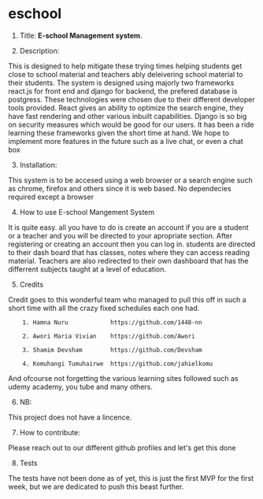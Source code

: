 # eschool

1. Title: 
**E-school Management system**.

2. Description:

 This is designed to help mitigate these trying times helping students get close to school material and teachers ably deleivering  school material to their students.
 The system is designed using majorly two frameworks react.js for front end and django for backend, the prefered database is postgress. These technologies were chosen due to their different developer tools provided. React gives an ability to optimize the search engine, they have fast rendering and other various inbuilt capabilities. Django is so big on security measures which would be good for our users. It has been a ride learning these frameworks given the short time at hand. We hope to implement  more features in the future such as a live chat, or even a chat box 
 
 3. Installation:
 
  This system is to be accesed using a web browser or a search engine such as chrome, firefox and others since it is web based. No dependecies required except a browser
  
  4. How to use E-school Mangement System 
  
   It is quite easy. all you have to do is create an account if you are a student or a teacher and you will be directed to your apropriate section.  After registering or creating an account then you can log in. students are directed to their dash board that has classes, notes where they can access reading material. Teachers are also redirected to their own dashboard that has the differrent subjects taught at a level of education.
   
   5. Credits
   
   Credit goes to this wonderful team who managed to pull this off in such a short time with all the crazy fixed schedules each one had.
   
        1. Hamna Nuru            https://github.com/1448-nn
        
        2. Awori Maria Vivian    https://github.com/Awori
        
        3. Shamim Devsham        https://github.com/Devsham
        
        4. Komuhangi Tumuhairwe  https://github.com/jahielkomu
        
 And ofcourse not forgetting the various learning sites followed such as udemy academy, you tube and many others.

 6. NB: 
 
 This project does not have a lincence.
 
 7. How to contribute:
 
  Please reach out to our different github profiles and let's get this done 
  
  8. Tests
  
   The tests have not been done as of yet, this is just the first MVP for the first week, but we are dedicated to push this beast further.
